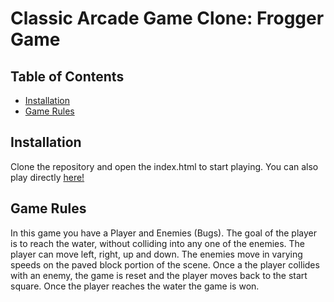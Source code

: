 Classic Arcade Game Clone: Frogger Game
===============================

## Table of Contents

* [Installation](#installation)
* [Game Rules](#game-rules)

## Installation

Clone the repository and open the index.html to start playing. You can also play directly [here!](https://marionlo.github.io/arcade-game/)

## Game Rules

In this game you have a Player and Enemies (Bugs). The goal of the player is to reach the water, without colliding into any one of the enemies. The player can move left, right, up and down. The enemies move in varying speeds on the paved block portion of the scene. Once a the player collides with an enemy, the game is reset and the player moves back to the start square. Once the player reaches the water the game is won.


